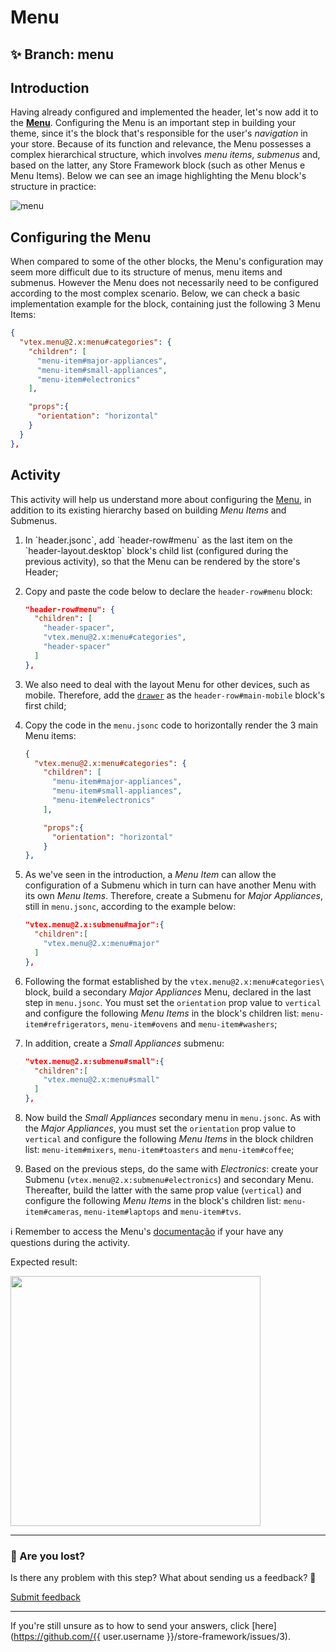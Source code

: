 # Menu 

## :sparkles: **Branch:** menu 

## Introduction 

Having already configured and implemented the header, let's now add it to the  [**Menu**](https://vtex.io/docs/components/all/vtex.menu/). Configuring the Menu is an important step in building your theme, since it's the block that's responsible for the user's *navigation* in your store. Because of its function and relevance, the Menu possesses a complex hierarchical structure, which involves *menu items*, *submenus* and, based on the latter, any Store Framework block (such as other Menus e Menu Items). Below we can see an image highlighting the Menu block's structure in practice:  

![menu](https://user-images.githubusercontent.com/52087100/70004800-5cf9f300-1546-11ea-81fc-369e4bb58ed5.png) 

## Configuring the Menu 

When compared to some of the other blocks, the Menu's configuration may seem more difficult due to its structure of menus, menu items and submenus. However the Menu does not necessarily need to be configured according to the most complex scenario. Below, we can check a basic implementation example for the block, containing just the following 3 Menu Items:

```json
{
  "vtex.menu@2.x:menu#categories": {
    "children": [
      "menu-item#major-appliances",
      "menu-item#small-appliances",
      "menu-item#electronics"
    ],

    "props":{
      "orientation": "horizontal"
    }
  }
},
```

## Activity 

This activity will help us understand more about configuring the [Menu](https://vtex.io/docs/components/all/vtex.menu/), in addition to its existing hierarchy based on building *Menu Items* and Submenus. 
1. In \`header.jsonc\`, add \`header-row#menu\` as the last item on the \`header-layout.desktop\` block's child list (configured during the previous activity), so that the Menu can be rendered by the store's Header; 
2. Copy and paste the code below to declare the `header-row#menu` block:

    ```json
    "header-row#menu": {
      "children": [
        "header-spacer",
        "vtex.menu@2.x:menu#categories",
        "header-spacer"
      ]
    },
    ```

3. We also need to deal with the layout Menu for other devices, such as mobile. Therefore, add the [`drawer`](https://vtex.io/docs/components/all/vtex.store-drawer/) as the `header-row#main-mobile` block's first child; 
4. Copy the code in the `menu.jsonc` code to horizontally render the 3 main Menu items:

    ```json
    {
      "vtex.menu@2.x:menu#categories": {
        "children": [
          "menu-item#major-appliances",
          "menu-item#small-appliances",
          "menu-item#electronics"
        ],

        "props":{
          "orientation": "horizontal"
        }
    },
    ```

5. As we've seen in the introduction, a *Menu Item* can allow the configuration of a Submenu which in turn can have another Menu with its own *Menu Items*. Therefore, create a Submenu for *Major Appliances*, still in `menu.jsonc`, according to the example below:
    ```json
    "vtex.menu@2.x:submenu#major":{
      "children":[
        "vtex.menu@2.x:menu#major"
      ]
    },
    ```

6. Following the format established by the `vtex.menu@2.x:menu#categories\` block, build a secondary *Major Appliances* Menu, declared in the last step in `menu.jsonc`. You must set the `orientation` prop value to `vertical` and configure the following *Menu Items* in the block's children list: `menu-item#refrigerators`, `menu-item#ovens` and `menu-item#washers`; 

7. In addition, create a *Small Appliances* submenu:

    ```json
    "vtex.menu@2.x:submenu#small":{
      "children":[
        "vtex.menu@2.x:menu#small"
      ]
    },
    ```

8. Now build the *Small Appliances* secondary menu in `menu.jsonc`. As with the *Major Appliances*, you must set the `orientation` prop value to `vertical` and configure the following *Menu Items* in the block children list: `menu-item#mixers`, `menu-item#toasters` and `menu-item#coffee`;

9. Based on the previous steps, do the same with *Electronics*: create your Submenu (`vtex.menu@2.x:submenu#electronics`) and secondary Menu. Thereafter, build the latter with the same prop value (`vertical`) and configure the following *Menu Items* in the block's children list: `menu-item#cameras`, `menu-item#laptops` and `menu-item#tvs`. 

:information_source: Remember to access the Menu's [documentação](https://vtex.io/docs/components/all/vtex.menu/) if your have any questions during the activity. 

Expected result:

<img src="https://appliancetheme.vteximg.com.br/arquivos/imagem-menu.png" width="400" />

---

### :no_entry_sign: Are you lost?

Is there any problem with this step? What about sending us a feedback? :pray:

[Submit feedback](https://docs.google.com/forms/d/e/1FAIpQLSeaWrm0Hogm-txm5Ww6mUa68eDuE3WnpFjUSVJ3Wi3dnmCb7A/viewform?usp=pp_url&entry.1784529524=Rodap%C3%A9)

---

If you're still unsure as to how to send your answers, click [here](https://github.com/{{ user.username }}/store-framework/issues/3).
